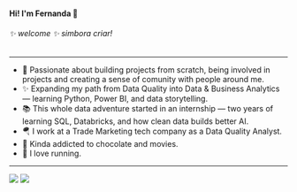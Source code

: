 #### Hi! I'm Fernanda :space_invader:


###### ✨ welcome ✨ simbora criar! 


<hr/>


- :rainbow: Passionate about building projects from scratch, being involved in projects and creating a sense of comunity with people around me.
- ✨ Expanding my path from Data Quality into Data & Business Analytics — learning Python, Power BI, and data storytelling.
- 📚 This whole data adventure started in an internship — two years of learning SQL, Databricks, and how clean data builds better AI.
- :parachute: I work at a Trade Marketing tech company as a Data Quality Analyst. 
- 🍃 Kinda addicted to chocolate and movies.
- 🏃 I love running. 
  
<hr/>
  
  
<div> 

<a href = "mailto:fegrillo@yahoo.com.br"><img src="https://img.shields.io/badge/-Gmail-%23333?style=for-the-badge&logo=gmail&logoColor=white" target="_blank"></a>
<a href="https://www.linkedin.com/in/fegrillo/" target="_blank"><img src="https://img.shields.io/badge/-LinkedIn-%230077B5?style=for-the-badge&logo=linkedin&logoColor=white" target="_blank"></a> 
  
</div>
